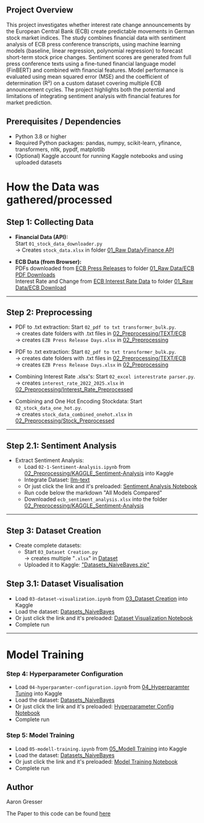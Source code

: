 ## Project Overview

This project investigates whether interest rate change announcements by the European Central Bank (ECB) create predictable movements in German stock market indices. The study combines financial data with sentiment analysis of ECB press conference transcripts, using machine learning models (baseline, linear regression, polynomial regression) to forecast short-term stock price changes. Sentiment scores are generated from full press conference texts using a fine-tuned financial language model (FinBERT) and combined with financial features. Model performance is evaluated using mean squared error (MSE) and the coefficient of determination (R²) on a custom dataset covering multiple ECB announcement cycles. The project highlights both the potential and limitations of integrating sentiment analysis with financial features for market prediction.

## Prerequisites / Dependencies

- Python 3.8 or higher
- Required Python packages:
    pandas, numpy, scikit-learn, yfinance, transformers, nltk, pypdf, matplotlib
- (Optional) Kaggle account for running Kaggle notebooks and using uploaded datasets







# How the Data was gathered/processed

## Step 1: Collecting Data

- **Financial Data (API):**  
  Start `01_stock_data_downloader.py`  
  -> Creates `stock_data.xlsx` in folder [01_Raw Data/yFinance API](01_Raw%20Data/yFinance%20API)  


- **ECB Data (from Browser):**  
  PDFs downloaded from [ECB Press Releases](https://www.ecb.europa.eu/press/govcdec/mopo/html/index.en.html) to folder [01_Raw Data/ECB PDF Downloads](01_Raw%20Data/ECB%20PDF%20Downloads)  
  Interest Rate and Change from [ECB Interest Rate Data](https://data.ecb.europa.eu/data/datasets/FM/FM.B.U2.EUR.4F.KR.DFR.LEV) to folder [01_Raw Data/ECB Download](01_Raw%20Data/ECB%20Download)

---

## Step 2: Preprocessing

- PDF to .txt extraction: Start `02_pdf to txt transformer_bulk.py`.  
  -> creates date folders with .txt files in [02_Preprocessing/TEXT/ECB](02_Preprocessing/TEXT/ECB)  
  -> creates `EZB Press Release Days.xlsx` in [02_Preprocessing](02_Preprocessing)

- PDF to .txt extraction: Start `02_pdf to txt transformer_bulk.py`.  
  -> creates date folders with .txt files in [02_Preprocessing/TEXT/ECB](02_Preprocessing/TEXT/ECB)  
  -> creates `EZB Press Release Days.xlsx` in [02_Preprocessing](02_Preprocessing)  

- Combining Interest Rate .xlsx's: Start `02_excel interestrate parser.py`.  
  -> creates `interest_rate_2022_2025.xlsx` in [02_Preprocessing/Interest_Rate_Preprocessed](02_Preprocessing/Interest_Rate_Preprocessed)  

- Combining and One Hot Encoding Stockdata: Start `02_stock_data_one_hot.py`.  
  -> creates `stock_data_combined_onehot.xlsx` in [02_Preprocessing/Stock_Preprocessed](02_Preprocessing/Stock_Preprocessed)  



---

## Step 2.1: Sentiment Analysis

- Extract Sentiment Analysis:
  - Load `02-1-Sentiment-Analysis.ipynb` from [02_Preprocessing/KAGGLE_Sentiment-Analysis](02_Preprocessing/KAGGLE_Sentiment-Analysis) into Kaggle  
  - Integrate Dataset: [llm-text](https://kaggle.com/datasets/7c259f2a2bfe3bc39138ff3856969397cd09f498515434bb2459e8b512711e2c)  
  - Or just click the link and it's preloaded: [Sentiment Analysis Notebook](https://www.kaggle.com/code/aarongresser/02-1-sentiment-analysis)  
  - Run code below the markdown "All Models Compared"  
  - Downloaded `ecb_sentiment_analysis.xlsx` into the folder [02_Preprocessing/KAGGLE_Sentiment-Analysis](02_Preprocessing/KAGGLE_Sentiment-Analysis)

---

## Step 3: Dataset Creation

- Create complete datasets:
  - Start `03_Dataset Creation.py`   
     -> creates multiple "`.xlsx`" in [Dataset](03_Dataset%20Creation/Datasets)  
  - Uploaded it to Kaggle: ["Datasets_NaiveBayes.zip"](https://kaggle.com/datasets/8b0f9663f57b56f070d7635f52d0f2629b0aa6f3a9678d3454d8355580490204)
 
## Step 3.1: Dataset Visualisation

- Load `03-dataset-visualization.ipynb` from [03_Dataset Creation](03_Dataset%20Creation) into Kaggle    
 - Load the dataset: [Datasets_NaiveBayes](https://kaggle.com/datasets/8b0f9663f57b56f070d7635f52d0f2629b0aa6f3a9678d3454d8355580490204)  
 - Or just click the link and it's preloaded: [Dataset Visualization Notebook](https://www.kaggle.com/code/aarongresser/03-dataset-visualization)
 - Complete run


---

# Model Training

### Step 4: Hyperparameter Configuration

- Load `04-hyperparamter-configuration.ipynb` from [04_Hyperparamter Tuning](04_Hyperparamter%20Tuning) into Kaggle  
- Load the dataset: [Datasets_NaiveBayes](https://kaggle.com/datasets/8b0f9663f57b56f070d7635f52d0f2629b0aa6f3a9678d3454d8355580490204)  
- Or just click the link and it's preloaded: [Hyperparameter Config Notebook](https://www.kaggle.com/code/aarongresser/04-hyperparamter-configuration)  
- Complete run

### Step 5: Model Training

- Load `05-modell-training.ipynb` from [05_Modell Training](05_Modell%20Training) into Kaggle  
- Load the dataset: [Datasets_NaiveBayes](https://kaggle.com/datasets/8b0f9663f57b56f070d7635f52d0f2629b0aa6f3a9678d3454d8355580490204)
- Or just click the link and it's preloaded: [Model Training Notebook](https://www.kaggle.com/code/aarongresser/05-modell-training)  
- Complete run


## Author

Aaron Gresser 

The Paper to this code can be found [here](Data%20Science%20in%20Practice.pdf)
